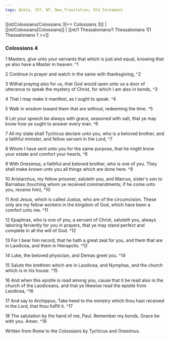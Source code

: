 ```yaml
---
tags: Bible, JST, NT, New_Translation, Old_Testament
---
```


[[nt/Colossians/Colossians 3|<< Colossians 3]] | [[nt/Colossians|Colossians]] | [[nt/1 Thessalonians/1 Thessalonians 1|1 Thessalonians 1 >>]]

### Colossians 4

1 Masters, give unto your servants that which is just and equal, knowing that ye also have a Master in heaven.  ^1

2 Continue in prayer and watch in the same with thanksgiving,  ^2

3 Withal praying also for us, that God would open unto us a door of utterance to speak the mystery of Christ, for which I am also in bonds,  ^3

4 That I may make it manifest, as I ought to speak.  ^4

5 Walk in wisdom toward them that are without, redeeming the time.  ^5

6 Let your speech be always with grace, seasoned with salt, that ye may know how ye ought to answer every man.  ^6

7 All my state shall Tychicus declare unto you, who is a beloved brother, and a faithful minister, and fellow servant in the Lord,  ^7

8 Whom I have sent unto you for the same purpose, that he might know your estate and comfort your hearts,  ^8

9 With Onesimus, a faithful and beloved brother, who is one of you. They shall make known unto you all things which are done here.  ^9

10 Aristarchus, my fellow prisoner, saluteth you, and Marcus, sister\'s son to Barnabas (touching whom ye received commandments; if he come unto you, receive him),  ^10

11 And Jesus, which is called Justus, who are of the circumcision. These only are my fellow workers in the kingdom of God, which have been a comfort unto me.  ^11

12 Epaphras, who is one of you, a servant of Christ, saluteth you, always laboring fervently for you in prayers, that ye may stand perfect and complete in all the will of God.  ^12

13 For I bear him record, that he hath a great zeal for you, and them that are in Laodicea, and them in Hierapolis.  ^13

14 Luke, the beloved physician, and Demas greet you.  ^14

15 Salute the brethren which are in Laodicea, and Nymphas, and the church which is in his house.  ^15

16 And when this epistle is read among you, cause that it be read also in the church of the Laodiceans, and that ye likewise read the epistle from Laodicea,  ^16

17 And say to Archippus, Take heed to the ministry which thou hast received in the Lord, that thou fulfill it.  ^17

18 The salutation by the hand of me, Paul. Remember my bonds. Grace be with you. Amen.  ^18

 Written from Rome to the Colossians by Tychicus and Onesimus. 

 
